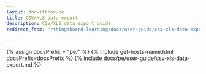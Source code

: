 ```yaml
---
layout: docwithnav-pe
title: CSV/XLS data export
description: CSV/XLS data export guide
redirect_from: "/thingsboard-learning/docs/user-guide/csv-xls-data-export/"

---
```


{% assign docsPrefix = "pe/" %}
{% include get-hosts-name.html docsPrefix=docsPrefix %}
{% include docs/pe/user-guide/csv-xls-data-export.md %}
